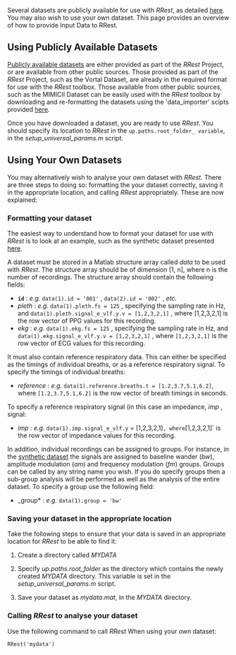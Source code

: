 Several datasets are publicly available for use with _RRest_, as detailed [here](http://peterhcharlton.github.io/RRest/datasets.html). You may also wish to use your own dataset. This page provides an overview of how to provide Input Data to RRest.

## Using Publicly Available Datasets
[Publicly available datasets](http://peterhcharlton.github.io/RRest/datasets.html) are either provided as part of the _RRest_ Project, or are available from other public sources. Those provided as part of the _RRest_ Project, such as the Vortal Dataset, are already in the required format for use with the _RRest_ toolbox. Those available from other public sources, such as the MIMICII Dataset can be easily used with the _RRest_ toolbox by downloading and re-formatting the datasets using the 'data_importer' scipts provided [here](https://github.com/peterhcharlton/RRest/tree/master/Data_Import).

Once you have downloaded a dataset, you are ready to use _RRest_. You should specify its location to _RRest_ in the `up.paths.root_folder_ variable`, in the _setup_universal_params.m_ script.

## Using Your Own Datasets
You may alternatively wish to analyse your own dataset with _RRest_. There are three steps to doing so: formatting the your dataset correctly, saving it in the appropriate location, and calling _RRest_ appropriately. These are now explained:

### Formatting your dataset
The easiest way to understand how to format your dataset for use with _RRest_ is to look at an example, such as the synthetic dataset presented [here](http://peterhcharlton.github.io/RRest/synthetic_dataset.html).

A dataset must be stored in a Matlab structure array called _data_ to be used with _RRest_. The structure array should be of dimension [1, n], where n is the number of recordings. The structure array should contain the following fields:

* **`id`** : _e.g._ `data(1).id = '001'` , `data(2).id = '002'` , _etc._
* _pleth_ : _e.g._ `data(1).pleth.fs = 125` , specifying the sampling rate in Hz, and `data(1).pleth.signal_e_vlf.y.v = [1,2,3,2,1]` , where [1,2,3,2,1] is the row vector of PPG values for this recording.
* _ekg_ : _e.g._ `data(1).ekg.fs = 125` , specifying the sampling rate in Hz, and `data(1).ekg.signal_e_vlf.y.v = [1,2,3,2,1]` , where `[1,2,3,2,1]` is the row vector of ECG values for this recording.

It must also contain reference respiratory data. This can either be specified as the timings of individual breaths, or as a reference respiratory signal. To specify the timings of individual breaths:

* _reference_ : _e.g._ `data(1).reference.breaths.t = [1.2,3.7,5.1,6.2]`, where `[1.2,3.7,5.1,6.2]` is the row vector of breath timings in seconds.

To specify a reference respiratory signal (in this case an impedance, _imp_ , signal:

* _imp_ : _e.g._ `data(1).imp.signal_e_vlf.y` = [1,2,3,2,1]` , where `[1,2,3,2,1]` is the row vector of impedance values for this recording.

In addition, individual recordings can be assigned to groups. For instance, in the [synthetic dataset](http://peterhcharlton.github.io/RRest/synthetic_dataset.html) the signals are assigned to baseline wander (_bw_), amplitude modulation (_am_) and frequency modulation (_fm_) groups. Groups can be called by any string name you wish. If you do specify groups then a sub-group analysis will be performed as well as the analysis of the entire dataset. To specify a group use the following field:

* _group* : _e.g._ `data(1).group = 'bw'`

### Saving your dataset in the appropriate location
Take the following steps to ensure that your data is saved in an appropriate location for _RRest_ to be able to find it:

1. Create a directory called _MYDATA_

2. Specify _up.paths.root_folder_ as the directory which contains the newly created _MYDATA_ directory. This variable is set in the _setup_universal_params.m_ script.

3. Save your dataset as _mydata.mat_, in the _MYDATA_ directory.

### Calling _RRest_ to analyse your dataset
Use the following command to call _RRest_ When using your own dataset:

`RRest('mydata')`